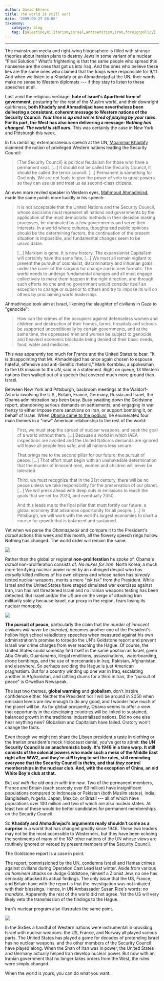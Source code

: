 ```yaml
---
author: David Ehrens
title: The world is still ours
date: '2009-09-27 08:00'
taxonomy:
   category: blog
   tag: [palestine,militarism,israel,antisemitism,iran,foreignpolicy]
---
```

---

The mainstream media and right-wing blogosphere is filled with strange theories about Iranian plans to destroy Jews in some variant of a nuclear "Final Solution." What's frightening is that the same people who spread this nonsense are the ones that got us into Iraq. And the ones who believe these lies are the same ones who claimed that the Iraqis were responsible for 9/11. And when we listen to a Khadafy or an Ahmadinejad at the UN, their words make no sense to Western diplomats --- if they stay to listen to these speeches at all. 

Lost amid the religious verbiage, **hate of Israel's Apartheid form of government**, posturing for the rest of the Muslim world, and their downright quirkiness, **both Khadafy and Ahmadinijad have nevertheless been delivering a consistent, coherent message to Western nations of the Security Council: _Your time is up and we're tired of playing by your rules_. For its part, the West has also been delivering a message: *Nothing has changed. The world is still our*s.** This was certainly the case in New York and Pittsburgh this week.

In his rambling, extemporaneous speech at the UN, [Moammar Khadafy](http://www.nytimes.com/2009/09/24/world/24nations.html?_r=1) slammed the notion of privileged Western nations leading the Security Council:

  > [The Security Council] is political feudalism for those who have a permanent seat. [...] It should not be called the Security Council, it should be called the terror council. [...] Permanent is something for God only. We are not fools to give the power of veto to great powers so they can use us and treat us as second-class citizens.  

An even more reviled speaker in Western eyes, [Mahmoud Ahmadinijad](http://www.tehrantimes.com/index_View.asp?code=203909), made the same points more lucidly in his speech:

  > It is not acceptable that the United Nations and the Security Council, whose decisions must represent all nations and governments by the application of the most democratic methods in their decision making processes, be dominated by a few governments and serve their interests. In a world where cultures, thoughts and public opinions should be the determining factors, the continuation of the present situation is impossible, and fundamental changes seem to be unavoidable.
  >
  > [...] Marxism is gone. It is now history. The expansionist Capitalism will certainly have the same fate. [...] We must all remain vigilant to prevent the pursuit of colonialist, discriminatory and inhuman goals under the cover of the slogans for change and in new formats. The world needs to undergo fundamental changes and all must engage collectively to make them happen in the right direction, and through such efforts no one and no government would consider itself an exception to change or superior to others and try to impose its will on others by proclaiming world leadership.  

Ahmadinejad took aim at Israel, likening the slaughter of civilians in Gaza to "genocide":

  > How can the crimes of the occupiers against defenseless women and children and destruction of their homes, farms, hospitals and schools be supported unconditionally by certain governments, and at the same time, the oppressed men and women be subject to genocide and heaviest economic blockade being denied of their basic needs, food, water and medicine.  

This was apparently too much for France and the United States to bear. "It is disappointing that Mr. Ahmadinejad has once again chosen to espouse hateful, offensive and anti-Semitic rhetoric," Mark Kornblau, a spokesman to the US mission to the UN, said in a statement. Right on queue, 13 Western nations then walked out of a speech that covered much more ground than Israel.

Between New York and Pittsburgh, backroom meetings at the Waldorf-Astoria involving the U.S., Britain, France, Germany, Russia and Israel, the Obama administration has been busy. Busy swatting down the Goldstone report, abandoning serious demands on settlements, and engaging in war frenzy to either impose more sanctions on Iran, or support bombing it, on behalf of Israel. When [Obama came to the podium](http://www.nytimes.com/2009/09/24/us/politics/24prexy.text.html), he enumerated four main themes in a "new" American relationship to the rest of the world:

  > First, we must stop the spread of nuclear weapons, and seek the goal of a world without them. [...] Because a world in which IAEA inspections are avoided and the United Nation's demands are ignored will leave all people less safe, and all nations less secure.
  >
  > That brings me to the second pillar for our future: the pursuit of peace. [...] That effort must begin with an unshakeable determination that the murder of innocent men, women and children will never be tolerated.
  >
  > Third, we must recognize that in the 21st century, there will be no peace unless we take responsibility for the preservation of our planet. [...] We will press ahead with deep cuts in emissions to reach the goals that we set for 2020, and eventually 2050.
  >
  > And this leads me to the final pillar that must fortify our future: a global economy that advances opportunity for all people. [...] In Pittsburgh, we will work with the world's largest economies to chart a course for growth that is balanced and sustained.  

Yet when we parse the *Obamaspeak* and compare it to the President's _actual_ actions this week and this month, all the flowery speech rings hollow. Nothing has changed. The world order will remain the same.

![](western-powers.jpg)

Rather than the global or regional **non-proliferation** he _spoke_ of, Obama's _actual_ non-proliferation consists of: *No nukes for Iran*. North Korea, a much more terrifying nuclear power ruled by an unhinged despot who has _actually_ killed millions of his own citizens and whose nation has _already_ tested nuclear weapons, merits a mere "tsk tsk" from the President. While Israel and the United States have staged simulated war exercises against Iran, Iran has not threatened Israel and no Iranian weapons testing has been detected. But Israel and/or the US are on the verge of attacking Iran militarily solely because Israel, our proxy in the region, fears losing its nuclear monopoly.

![](destroyed-school.jpg)

**The pursuit of peace**, particularly the claim that _the murder of innocent civilians will never be tolerated_, becomes another one of the President's hollow high school valedictory speeches when measured against his own administration's promise to torpedo the UN's Goldstone report and prevent Israeli war crime charges from ever reaching the Hague. Of course, the United States could someday find itself in the same position as Israel, given Abu Ghraib, Guantanamo, illegal renditions, assassinations,  waterboarding, drone bombings, and the use of mercenaries in Iraq, Pakistan, Afghanistan, and elsewhere. So perhaps avoiding the Hague is just American pragmatism. But for a country winding up one war in Iraq, escalating another in Afghanistan, and rattling drums for a third in Iran, the "pursuit of peace" is Orwellian Newspeak.

The last two themes, **global warming** and **globalism**, don't inspire confidence either. Neither the President nor I will be around in 2050 when emission levels are low enough to do any good, and I wonder how much of the planet will be. As for global prosperity, Obama seems to offer a view that opportunity in the developing countries will be linked to sustained, balanced growth in the traditional industrialized nations. Did no one else hear anything new? Globalism and Capitalism have failed. Oratory won't change the facts.

Even though we might not share the Libyan president's taste in clothing or the Iranian president's mock Holocaust denial, you've got to admit: **the UN Security Council _is_ an anachronistic body. It's 1948 in a time warp. It still consists of the colonial powers who made such a mess of the Middle East right after WW2, and they're _still_ trying to set the rules, still reminding everyone that the Security Council is _theirs_, and that _they_ control memberships in the nuclear club. And, with the exception of China, an old White Boy's club at that.**

But _out with the old and in with the new_. Two of the permanent members, France and Britain (each scarcely over 60 million) have insignificant populations compared to Indonesia or Pakistan (both Muslim states), India, Bangladesh, Nigeria, Japan, Mexico, or Brazil --- all of which have populations over 100 million and two of which are also nuclear states. At least two of these would be better candidates for permanent memberships on the Security Council.

So **Khadafy and Ahmadinejad's arguments really shouldn't come as a surprise** in a world that has changed greatly since 1948. These two leaders may not be the most accessible to Westerners, but they have been echoing the sentiments of many of the 187 other nations of the UN whose views are routinely ignored or vetoed by present members of the Security Council.

The Goldstone report is a case in point.

The report, commissioned by the UN, condemns Israeli and Hamas crimes against civilians during Operation Cast Lead last winter. Aside from various _ad hominem_ attacks on Judge Goldstone, himself a Zionist Jew, no one has seriously attacked its actual findings. The only issue that the US, France, and Britain have with the report is that the investigation was not initiated with their blessings. Hence, in UN Ambassador Susan Rice's words: _no mandate._ Apparently the rest of the world did not agree. Yet the US will very likely veto the transmission of the findings to the Hague.

Iran's nuclear program also illustrates the same point.

![](shahnukeiran.jpg)

In the Sixties a handful of Western nations were instrumental in providing Israel with nuclear weapons: the US, France, and Norway all played various parts. The United States has played a game for decades of pretending Israel has no nuclear weapons, and the other members of the Security Council have played along. When the Shah of Iran was in power, the United States and Germany actually helped Iran develop nuclear power. But now with an Iranian government that no longer takes orders from the West, the rules were simply changed. 

When the world is yours, you can do what you want.
